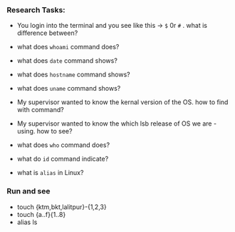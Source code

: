 ### Research Tasks:
- You login into the terminal and you see like this -> `$` 0r `#` .
what is difference between?

- what does `whoami` command does?
- what does `date` command shows?
- what does `hostname` command shows?
- what does `uname` command shows?
- My supervisor wanted to know the kernal version of the OS. how to find with command?
- My supervisor wanted to know the which lsb release of OS we are - using. how to see?
- what does `who` command does?
- what do `id` command indicate?
- what is `alias` in Linux?

### Run and see 

- touch {ktm,bkt,lalitpur}-{1,2,3}
- touch {a..f}{1..8}
- alias ls 
